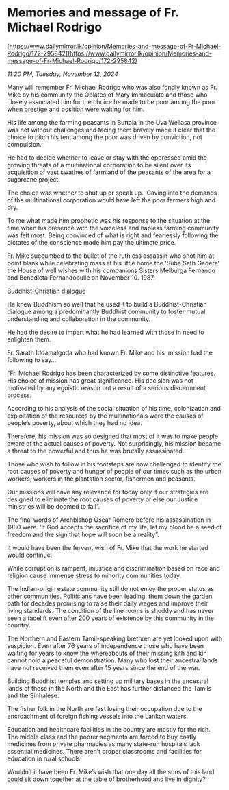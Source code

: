 # Memories and message of Fr. Michael Rodrigo

[https://www.dailymirror.lk/opinion/Memories-and-message-of-Fr-Michael-Rodrigo/172-295842](https://www.dailymirror.lk/opinion/Memories-and-message-of-Fr-Michael-Rodrigo/172-295842)

*11:20 PM, Tuesday, November 12, 2024*

Many will remember Fr. Michael Rodrigo who was also fondly known as Fr. Mike by his community the Oblates of Mary Immaculate and those who closely associated him for the choice he made to be poor among the poor when prestige and position were waiting for him.

His life among the farming peasants in Buttala in the Uva Wellasa province was not without challenges and facing them bravely made it clear that the choice to pitch his tent among the poor was driven by conviction, not compulsion.

He had to decide whether to leave or stay with the oppressed amid the growing threats of a multinational corporation to be silent over its acquisition of vast swathes of farmland of the peasants of the area for a sugarcane project.

The choice was whether to shut up or speak up.  Caving into the demands of the multinational corporation would have left the poor farmers high and dry.

To me what made him prophetic was his response to the situation at the time when his presence with the voiceless and hapless farming community was felt most. Being convinced of what is right and fearlessly following the dictates of the conscience made him pay the ultimate price.

Fr. Mike succumbed to the bullet of the ruthless assassin who shot him at point blank while celebrating mass at his little home the ‘Suba Seth Gedera’ the House of well wishes with his companions Sisters Melburga Fernando and Benedicta Fernandopulle on November 10. 1987.

Buddhist-Christian dialogue

He knew Buddhism so well that he used it to build a Buddhist-Christian dialogue among a predominantly Buddhist community to foster mutual understanding and collaboration in the community.

He had the desire to impart what he had learned with those in need to enlighten them.

Fr. Sarath Iddamalgoda who had known Fr. Mike and his  mission had the following to say…

“Fr. Michael Rodrigo has been characterized by some distinctive features. His choice of mission has great significance. His decision was not motivated by any egoistic reason but a result of a serious discernment process.

According to his analysis of the social situation of his time, colonization and exploitation of the resources by the multinationals were the causes of people’s poverty, about which they had no idea.

Therefore, his mission was so designed that most of it was to make people aware of the actual causes of poverty. Not surprisingly, his mission became a threat to the powerful and thus he was brutally assassinated.

Those who wish to follow in his footsteps are now challenged to identify the root causes of poverty and hunger of people of our times such as the urban workers, workers in the plantation sector, fishermen and peasants.

Our missions will have any relevance for today only if our strategies are designed to eliminate the root causes of poverty or else our Justice ministries will be doomed to fail”.

The final words of Archbishop Oscar Romero before his assassination in 1980 were  ‘If God accepts the sacrifice of my life, let my blood be a seed of freedom and the sign that hope will soon be a reality”.

It would have been the fervent wish of Fr. Mike that the work he started would continue.

While corruption is rampant, injustice and discrimination based on race and religion cause immense stress to minority communities today.

The Indian-origin estate community still do not enjoy the proper status as other communities. Politicians have been leading  them down the garden path for decades promising to raise their daily wages and improve their living standards. The condition of the line rooms is shoddy and has never seen a facelift even after 200 years of existence by this community in the country.

The Northern and Eastern Tamil-speaking brethren are yet looked upon with suspicion. Even after 76 years of independence those who have been waiting for years to know the whereabouts of their missing kith and kin cannot hold a peaceful demonstration. Many who lost their ancestral lands have not received them even after 15 years since the end of the war.

Building Buddhist temples and setting up military bases in the ancestral lands of those in the North and the East has further distanced the Tamils and the Sinhalese.

The fisher folk in the North are fast losing their occupation due to the encroachment of foreign fishing vessels into the Lankan waters.

Education and healthcare facilities in the country are mostly for the rich. The middle class and the poorer segments are forced to buy costly medicines from private pharmacies as many state-run hospitals lack essential medicines. There aren’t proper classrooms and facilities for education in rural schools.

Wouldn’t it have been Fr. Mike’s wish that one day all the sons of this land could sit down together at the table of brotherhood and live in dignity?

